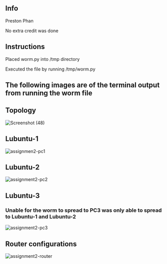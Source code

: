 <h2> Info </h2>
Preston Phan
<p> No extra credit was done  </p>

<h2>Instructions </h2>
<p>Placed worm.py into /tmp directory  </p
<p> Executed the file by running /tmp/worm.py  </p>




<h2> The following images are of the terminal output from running the worm file </h2>

<h2> Topology </h2>

![Screenshot (48)](https://user-images.githubusercontent.com/43216789/118205558-78dd1600-b415-11eb-9417-4c086680e8e8.png)

<h2> Lubuntu-1 </h2>

![assignmen2-pc1](https://user-images.githubusercontent.com/43216789/118205502-52b77600-b415-11eb-92c7-faa88291c458.JPG)

<h2> Lubuntu-2 </h2>

![assignment2-pc2](https://user-images.githubusercontent.com/43216789/118205533-65ca4600-b415-11eb-8833-78bfe47bbd75.JPG)

<h2> Lubuntu-3 </h2>
<h3> Unable for the worm to spread to PC3 was only able to spread to Lubuntu-1 and Lubuntu-2  </h3>

![assignment2-pc3](https://user-images.githubusercontent.com/43216789/118205539-682ca000-b415-11eb-8fbb-5baad64c2caf.JPG)

<h2> Router configurations </h2>

![assignment2-router](https://user-images.githubusercontent.com/43216789/118205542-6c58bd80-b415-11eb-9067-60d38090dcfe.JPG)



